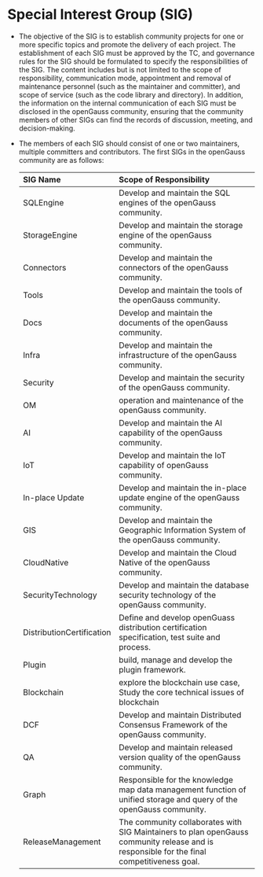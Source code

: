 # Special Interest Group (SIG)

* The objective of the SIG is to establish community projects for one or more specific topics and promote the delivery of each project. The establishment of each SIG must be approved by the TC, and governance rules for the SIG should be formulated to specify the responsibilities of the SIG. The content includes but is not limited to the scope of responsibility, communication mode, appointment and removal of maintenance personnel (such as the maintainer and committer), and scope of service (such as the code library and directory). In addition, the information on the internal communication of each SIG must be disclosed in the openGauss community, ensuring that the community members of other SIGs can find the records of discussion, meeting, and decision-making.
  
* The members of each SIG should consist of one or two maintainers, multiple committers and contributors. The first SIGs in the openGauss community are as follows:

    | SIG Name | Scope of Responsibility |
    | :------- | :--------------- |
    | SQLEngine | Develop and maintain the SQL engines of the openGauss community. |
    | StorageEngine | Develop and maintain the storage engine of the openGauss community. |
    | Connectors | Develop and maintain the connectors of the openGauss community. |
    | Tools | Develop and maintain the tools of the openGauss community. |
    | Docs | Develop and maintain the documents of the openGauss community. |
    | Infra | Develop and maintain the infrastructure of the openGauss community. |
    | Security | Develop and maintain the security of the openGauss community. |
    | OM | operation and maintenance of the openGauss community. |
    | AI | Develop and maintain the AI capability of the openGauss community. |
    | IoT | Develop and maintain the IoT capability of openGauss community. |
    | In-place Update | Develop and maintain the in-place update engine of the openGauss community. |
    | GIS | Develop and maintain the Geographic Information System of the openGauss community. |
    | CloudNative | Develop and maintain the Cloud Native of the openGauss community. |
    | SecurityTechnology | Develop and maintain the database security technology of the openGauss community. |
    | DistributionCertification | Define and develop openGuass distribution certification specification, test suite and process. |    
    | Plugin | build, manage and develop the plugin framework. |
    | Blockchain | explore the blockchain use case, Study the core technical issues of blockchain  |
    | DCF | Develop and maintain Distributed Consensus Framework of the openGauss community. |
    | QA | Develop and maintain released version quality of the openGauss community. |
    | Graph | Responsible for the knowledge map data management function of unified storage and query of the openGauss community. |
    | ReleaseManagement | The community collaborates with SIG Maintainers to plan openGauss community release and is responsible for the final competitiveness goal. |